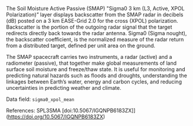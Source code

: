The Soil Moisture Active Passive (SMAP) "Sigma0 3 km (L3, Active, XPOL Polarization)” layer displays backscatter from the SMAP radar in decibels (dB) posted on a 3 km EASE-Grid 2.0 for the cross (XPOL) polarization. Backscatter is the portion of the outgoing radar signal that the target redirects directly back towards the radar antenna. Sigma0 (Sigma nought), the backscatter coefficient, is the normalized measure of the radar return from a distributed target, defined per unit area on the ground.

The SMAP spacecraft carries two instruments, a radar (active) and a radiometer (passive), that together make global measurements of land surface soil moisture and freeze/thaw state. It is useful for monitoring and predicting natural hazards such as floods and droughts, understanding the linkages between Earth’s water, energy and carbon cycles, and reducing uncertainties in predicting weather and climate.

Data field: `sigma0_xpol_mean`

References: SPL3SMA [doi:10.5067/IGQNPB6183ZX]](https://doi.org/10.5067/IGQNPB6183ZX)
